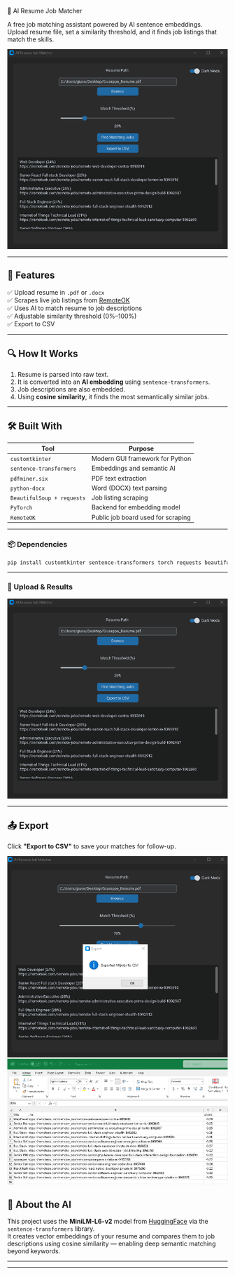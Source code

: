 🤖 AI Resume Job Matcher

A free job matching assistant powered by AI sentence embeddings.  
Upload resume file, set a similarity threshold, and it finds job listings that match the skills.

![screenshot](screenshots/gui.png)

---

## 🧩 Features

✅ Upload resume in `.pdf` or `.docx`  
✅ Scrapes live job listings from [RemoteOK](https://remoteok.com)  
✅ Uses AI to match resume to job descriptions  
✅ Adjustable similarity threshold (0%–100%)  
✅ Export to CSV  

---

## 🔍 How It Works

1. Resume is parsed into raw text.
2. It is converted into an **AI embedding** using `sentence-transformers`.
3. Job descriptions are also embedded.
4. Using **cosine similarity**, it finds the most semantically similar jobs.

---

## 🛠️ Built With

| Tool | Purpose |
|------|---------|
| `customtkinter` | Modern GUI framework for Python |
| `sentence-transformers` | Embeddings and semantic AI |
| `pdfminer.six` | PDF text extraction |
| `python-docx` | Word (DOCX) text parsing |
| `BeautifulSoup + requests` | Job listing scraping |
| `PyTorch` | Backend for embedding model |
| `RemoteOK` | Public job board used for scraping |

---

### 📦 Dependencies

```bash
pip install customtkinter sentence-transformers torch requests beautifulsoup4 pdfminer.six python-docx
```
---

### 📄 Upload &  Results

![matches](screenshots/gui.png)

---

## 📤 Export

Click **"Export to CSV"** to save your matches for follow-up.

![export](screenshots/export.png)
![csv](screenshots/csv.png)

## 🧠 About the AI

This project uses the **MiniLM-L6-v2** model from [HuggingFace](https://huggingface.co/sentence-transformers/all-MiniLM-L6-v2) via the `sentence-transformers` library.  
It creates vector embeddings of your resume and compares them to job descriptions using cosine similarity — enabling deep semantic matching beyond keywords.

---
---
